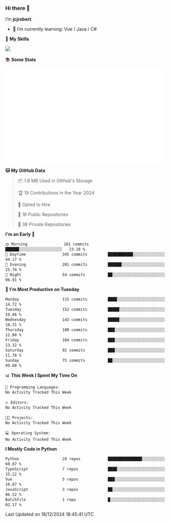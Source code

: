 ### Hi there 👋

I’m **jcjrobert**.

- 🌱 I’m currently learning: Vue / Java / C#

🌟 **My Skills**

![](https://img.shields.io/badge/-Python-3e74a2?style=flat-square&logo=Python&logoColor=fff)

📚 **Some Stats**

![](https://github.com/jcjrobert/github-stats/blob/master/generated/overview.svg)

<!--START_SECTION:waka-->
**🐱 My GitHub Data** 

> 📦 1.8 MB Used in GitHub's Storage 
 > 
> 🏆 19 Contributions in the Year 2024
 > 
> 💼 Opted to Hire
 > 
> 📜 18 Public Repositories 
 > 
> 🔑 38 Private Repositories 
 > 
**I'm an Early 🐤** 

```text
🌞 Morning                181 commits         ██████░░░░░░░░░░░░░░░░░░░   23.18 % 
🌆 Daytime                345 commits         ███████████░░░░░░░░░░░░░░   44.17 % 
🌃 Evening                201 commits         ██████░░░░░░░░░░░░░░░░░░░   25.74 % 
🌙 Night                  54 commits          ██░░░░░░░░░░░░░░░░░░░░░░░   06.91 % 
```
📅 **I'm Most Productive on Tuesday** 

```text
Monday                   115 commits         ████░░░░░░░░░░░░░░░░░░░░░   14.72 % 
Tuesday                  152 commits         █████░░░░░░░░░░░░░░░░░░░░   19.46 % 
Wednesday                143 commits         █████░░░░░░░░░░░░░░░░░░░░   18.31 % 
Thursday                 100 commits         ███░░░░░░░░░░░░░░░░░░░░░░   12.80 % 
Friday                   104 commits         ███░░░░░░░░░░░░░░░░░░░░░░   13.32 % 
Saturday                 92 commits          ███░░░░░░░░░░░░░░░░░░░░░░   11.78 % 
Sunday                   75 commits          ██░░░░░░░░░░░░░░░░░░░░░░░   09.60 % 
```


📊 **This Week I Spent My Time On** 

```text
💬 Programming Languages: 
No Activity Tracked This Week

🔥 Editors: 
No Activity Tracked This Week

🐱‍💻 Projects: 
No Activity Tracked This Week

💻 Operating System: 
No Activity Tracked This Week
```

**I Mostly Code in Python** 

```text
Python                   28 repos            ███████████████░░░░░░░░░░   60.87 % 
TypeScript               7 repos             ████░░░░░░░░░░░░░░░░░░░░░   15.22 % 
Vue                      5 repos             ███░░░░░░░░░░░░░░░░░░░░░░   10.87 % 
JavaScript               3 repos             ██░░░░░░░░░░░░░░░░░░░░░░░   06.52 % 
Batchfile                1 repo              █░░░░░░░░░░░░░░░░░░░░░░░░   02.17 % 
```




 Last Updated on 18/12/2024 18:45:41 UTC
<!--END_SECTION:waka-->

